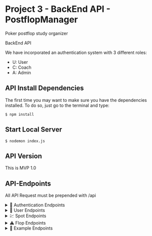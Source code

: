 # Project 3 - BackEnd API - PostflopManager
Poker postflop study organizer

BackEnd API 

We have incorporated an authentication system with 3 different roles:
- U: User
- C: Coach
- A: Admin
  
## API Install Dependencies
The first time you may want to make sure you have the dependencies installed. To do so, just go to the terminal and type:

```
$ npm install
```

## Start Local Server

```
$ nodemon index.js
```

## API Version
This is MVP 1.0



## API-Endpoints
All API Request must be prepended with /api

<details><summary>🔑 Authentication Endpoints</summary>
<p>

 METHOD | ENDPOINT         | TOKEN | ROL | DESCRIPTION              | POST PARAMS                                     | RETURNS
-------|------------------|-------|-----|--------------------------|-------------------------------------------------|--------------------
POST   | /user/signup     | -     | -   | User Signup              | name, email, password                           | email, rol and token
POST   | /user/login      | -     | -   | User Login               | email, password                                 | email, rol and token

</p></details>

<details><summary>🙍 User Endpoints</summary>
<p>
  
 METHOD | ENDPOINT         | TOKEN | ROL | DESCRIPTION              | POST PARAMS                                     | RETURNS
-------|------------------|-------|-----|--------------------------|-------------------------------------------------|--------------------
GET    | /user/profile    | YES   | U   | View own user profile    | -                                               | user own profile
GET    | /user/:ID        | YES   | A   | View user profile by ID  |                                                 | user profile
GET    | /user/           | YES   | A   | View all users           |                                                 | list of all users
PUT    | /user/profile    | YES   | U   | Update own user profile  | name, password, email                           | Updated user data
PUT    | /user/:ID        | YES   | A   | Update user profile by ID| name, password, email, rol, active, endSuscription  | Updated user data
DELETE | /user/:ID        | YES   | A   | Delete user by ID        |                                                 | User deletion confirmation

  </p></details>
  
<details><summary>💹 Spot Endpoints</summary>
<p>  
  
METHOD | ENDPOINT         | TOKEN | ROL | DESCRIPTION              | POST PARAMS                                     | RETURNS
-------|------------------|-------|-----|--------------------------|-------------------------------------------------|--------------------
GET    | /spot            | YES   | A   | View all Spots           | -                                               | List of all spots 
GET    | /spot/:ID        | YES   | U   | View one spot by ID      |                                                 | one spot
POST   | /spot            | YES   | U   | Create new spot          | title, type                                     | created spot 
PUT    | /spot/sharedUsers | YES  | C   | Shared one spot          | email                                           | Updated spot
PUT    | /spot/:ID        | YES   | U   | Update one spot by ID    | title, type, theory, exploit                    | Updated spot
DELETE | /spot/:ID        | YES   | U   | Delete one spot by ID    | userId                                          | Spot deletion confirmation
  
</p></details>  
  
<details><summary>⚠️ Flop Endpoints</summary>
<p>  
  
METHOD | ENDPOINT         | TOKEN | ROL | DESCRIPTION              | POST PARAMS                                     | RETURNS
-------|------------------|-------|-----|--------------------------|-------------------------------------------------|--------------------
GET    | /flop/           | YES   | U   | View all User Flops      | spotId                                          | List of all user flops 
GET    | /flop/:ID        | YES   | U   | View one Flop by ID      | spotId                                          | one flop
PATCH  | /flop            | YES   | U   | Create new Flop          | title, theory, exploit, audio, image, spotId    | created flop
PATCH  | /flop/:ID        | YES   | U   | Update one Flop by ID    | title, theory, exploit, audio, image, spotId    | Updated flop
PATCH  | /flop/delete/:ID | YES   | U   | Delete one Flop by ID    | spotId                                          | Flop deletion confirmation 
  
</p></details>

<details><summary>📔 Example Endpoints</summary>
<p>  
  
METHOD | ENDPOINT         | TOKEN | ROL | DESCRIPTION              | POST PARAMS                                     | RETURNS
-------|------------------|-------|-----|--------------------------|-------------------------------------------------|--------------------
GET    | /example/        | YES   | U   | View all User example    | spotId, flopId                                  | List of all user example 
GET    | /example/:ID     | YES   | U   | View one example by ID   | spotId, flopId                                  | one example
PATCH  | /example         | YES   | U   | Create new example       | text, imageBoard, imageHud, audio, SpotId, FlopId | created example 
PATCH  | /example/:ID     | YES   | U   | Update one example by ID | text, imageBoard, imageHud, audio, SpotId, FlopId | Updated example
PATCH | /example/delete:ID     | YES   | U   | Delete one example by ID | SpotId, FlopId                             | Example deletion confirmation
  
</p></details>
